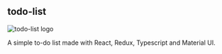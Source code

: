 ## todo-list

![todo-list logo](https://i.imgur.com/N69PtEb.png)

A simple to-do list made with React, Redux, Typescript and Material UI.